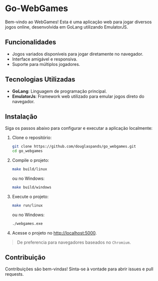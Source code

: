 # Go-WebGames

Bem-vindo ao WebGames! Esta é uma aplicação web para jogar diversos jogos online, desenvolvida em GoLang utilizando EmulatorJS.

## Funcionalidades

- Jogos variados disponíveis para jogar diretamente no navegador.
- Interface amigável e responsiva.
- Suporte para múltiplos jogadores.

## Tecnologias Utilizadas

- **GoLang**: Linguagem de programação principal.
- **EmulatorJs**: Framework web utilizado para emular jogos direto do navegador.

## Instalação

Siga os passos abaixo para configurar e executar a aplicação localmente:

1. Clone o repositório:
    ```bash
    git clone https://github.com/douglaspands/go_webgames.git
    cd go_webgames
    ```

2. Compile o projeto:
    ```bash
    make build/linux
    ```
    ou no Windows:
    ```bash
    make build/windows
    ```

3. Execute o projeto:
    ```bash
    make run/linux
    ```
    ou no Windows:
    ```bash
    ./webgames.exe
    ```

4. Acesse o projeto no [http://localhost:5000](http://localhost:5000).
> De preferencia para navegadores baseados no `Chromium`.

## Contribuição

Contribuições são bem-vindas! Sinta-se à vontade para abrir issues e pull requests.

